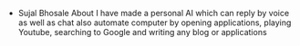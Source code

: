 - Sujal Bhosale
About
I have made a personal AI which can reply by voice as well as chat also automate computer by opening applications, playing Youtube, searching to Google and writing any blog or applications
